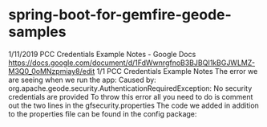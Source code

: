 # spring-boot-for-gemfire-geode-samples
 1/11/2019 PCC Credentials Example Notes - Google Docs
https://docs.google.com/document/d/1FdWwnrgfnoB3BJBQI1kBGJWLMZ-M3Q0_0oMNzpmiay8/edit 1/1
PCC Credentials Example Notes
The error we are seeing when we run the app:
Caused by: org.apache.geode.security.AuthenticationRequiredException: No security
credentials are provided
To throw this error all you need to do is comment out the two lines in the gfsecurity.properties
The code we added in addition to the properties file can be found in the config package: